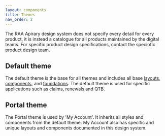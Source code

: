 ```yaml
---
layout: components
title: Themes
nav_order: 2
---
```


The RAA Apirary design system does not specify every detail for every product, it is instead a catalogue for all products maintained by the digital teams. For specific product design specifications, contact the speciofic product design team.

## Default theme

The default theme is the base for all themes and includes all base [layouts]({{site.url}}foundations/layouts/overview), [components]({{site.url}}components/overview), and [foundations]({{site.url}}foundations/overview). The default theme is used for specific applications such as claims, renewals and QTB.

## Portal theme

The Portal theme is used by 'My Account'. It inherits all styles and components from the default theme. My Account also has specific and unique layouts and components documented in this design system.

